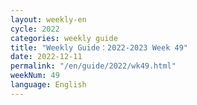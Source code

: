 ```yaml
---
layout: weekly-en
cycle: 2022
categories: weekly guide
title: "Weekly Guide：2022-2023 Week 49"
date: 2022-12-11
permalink: "/en/guide/2022/wk49.html"
weekNum: 49
language: English
---
```

